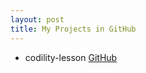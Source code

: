 ```yaml
---
layout: post
title: My Projects in GitHub
---
```


- codility-lesson [GitHub](https://github.com/JeongMinCha/codility-lesson)
